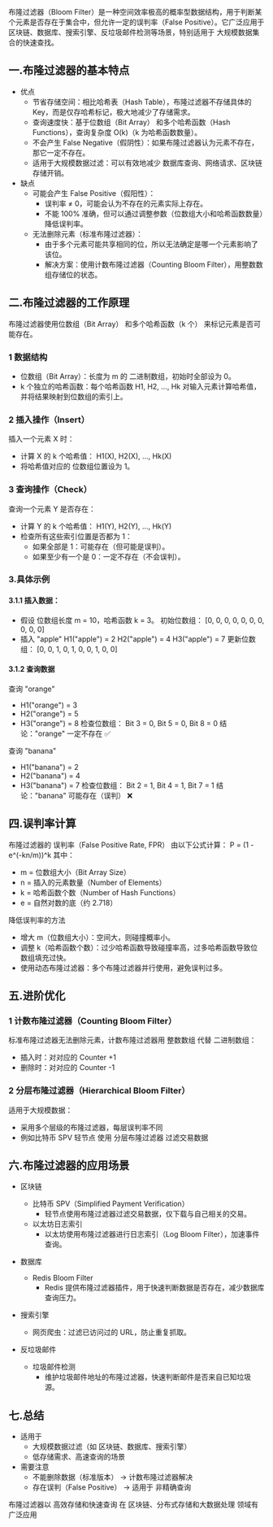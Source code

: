


布隆过滤器（Bloom Filter）是一种空间效率极高的概率型数据结构，用于判断某个元素是否存在于集合中，但允许一定的误判率（False Positive）。它广泛应用于区块链、数据库、搜索引擎、反垃圾邮件检测等场景，特别适用于 大规模数据集合的快速查找。

## 一.布隆过滤器的基本特点
- 优点
  - 节省存储空间：相比哈希表（Hash Table），布隆过滤器不存储具体的 Key，而是仅存哈希标记，极大地减少了存储需求。
  - 查询速度快：基于位数组（Bit Array） 和多个哈希函数（Hash Functions），查询复杂度 O(k)（k 为哈希函数数量）。
  - 不会产生 False Negative（假阴性）：如果布隆过滤器认为元素不存在，那它一定不存在。
  - 适用于大规模数据过滤：可以有效地减少 数据库查询、网络请求、区块链存储开销。
- 缺点
  - 可能会产生 False Positive（假阳性）：
    - 误判率 ≠ 0，可能会认为不存在的元素实际上存在。
    - 不能 100% 准确，但可以通过调整参数（位数组大小和哈希函数数量）降低误判率。
  - 无法删除元素（标准布隆过滤器）：
    - 由于多个元素可能共享相同的位，所以无法确定是哪一个元素影响了该位。
    - 解决方案：使用计数布隆过滤器（Counting Bloom Filter），用整数数组存储位的状态。

## 二.布隆过滤器的工作原理
布隆过滤器使用位数组（Bit Array） 和多个哈希函数（k 个） 来标记元素是否可能存在。

### 1 数据结构
- 位数组（Bit Array）：长度为 m 的 二进制数组，初始时全部设为 0。
- k 个独立的哈希函数：每个哈希函数 H1, H2, ..., Hk 对输入元素计算哈希值，并将结果映射到位数组的索引上。

### 2 插入操作（Insert）
插入一个元素 X 时：
- 计算 X 的 k 个哈希值：
H1(X), H2(X), ..., Hk(X)
- 将哈希值对应的 位数组位置设为 1。

### 3 查询操作（Check）
查询一个元素 Y 是否存在：
- 计算 Y 的 k 个哈希值：
H1(Y), H2(Y), ..., Hk(Y)
- 检查所有这些索引位置是否都为 1：
  - 如果全部是 1：可能存在（但可能是误判）。
  - 如果至少有一个是 0：一定不存在（不会误判）。

### 3.具体示例

#### 3.1.1 插入数据：
- 假设 位数组长度 m = 10，哈希函数 k = 3。
初始位数组：
[0, 0, 0, 0, 0, 0, 0, 0, 0, 0]
- 插入 "apple"
H1("apple") = 2
H2("apple") = 4
H3("apple") = 7
更新位数组：
[0, 0, 1, 0, 1, 0, 0, 1, 0, 0]

#### 3.1.2 查询数据
查询 "orange"
- H1("orange") = 3
- H2("orange") = 5
-  H3("orange") = 8
检查位数组：
Bit 3 = 0, Bit 5 = 0, Bit 8 = 0
结论："orange" 一定不存在 ✅

查询 "banana"
- H1("banana") = 2
- H2("banana") = 4
- H3("banana") = 7
检查位数组：
Bit 2 = 1, Bit 4 = 1, Bit 7 = 1
结论："banana" 可能存在（误判） ❌

## 四.误判率计算
布隆过滤器的 误判率（False Positive Rate, FPR） 由以下公式计算：
P = (1 - e^(-kn/m))^k
其中：
- m = 位数组大小（Bit Array Size）
- n = 插入的元素数量（Number of Elements）
- k = 哈希函数个数（Number of Hash Functions）
- e = 自然对数的底（约 2.718）

降低误判率的方法
- 增大 m（位数组大小）：空间大，则碰撞概率小。
- 调整 k（哈希函数个数）：过少哈希函数导致碰撞率高，过多哈希函数导致位数组填充过快。
- 使用动态布隆过滤器：多个布隆过滤器并行使用，避免误判过多。

## 五.进阶优化

### 1 计数布隆过滤器（Counting Bloom Filter）
标准布隆过滤器无法删除元素，计数布隆过滤器用 整数数组 代替 二进制数组：
- 插入时：对对应的 Counter +1
- 删除时：对对应的 Counter -1

### 2 分层布隆过滤器（Hierarchical Bloom Filter）
适用于大规模数据：
- 采用多个层级的布隆过滤器，每层误判率不同
- 例如比特币 SPV 轻节点 使用 分层布隆过滤器 过滤交易数据

## 六.布隆过滤器的应用场景
- 区块链
  - 比特币 SPV（Simplified Payment Verification）
    -  轻节点使用布隆过滤器过滤交易数据，仅下载与自己相关的交易。
  - 以太坊日志索引
    - 以太坊使用布隆过滤器进行日志索引（Log Bloom Filter），加速事件查询。
- 数据库
  - Redis Bloom Filter
    - Redis 提供布隆过滤器插件，用于快速判断数据是否存在，减少数据库查询压力。

- 搜索引擎
  - 网页爬虫：过滤已访问过的 URL，防止重复抓取。

- 反垃圾邮件
  - 垃圾邮件检测
    - 维护垃圾邮件地址的布隆过滤器，快速判断邮件是否来自已知垃圾源。

## 七.总结
- 适用于
  - 大规模数据过滤（如 区块链、数据库、搜索引擎）
  - 低存储需求、高速查询的场景
- 需要注意
  - 不能删除数据（标准版本） → 计数布隆过滤器解决
  - 存在误判（False Positive） → 适用于 非精确查询
  
布隆过滤器以 高效存储和快速查询 在 区块链、分布式存储和大数据处理 领域有广泛应用
